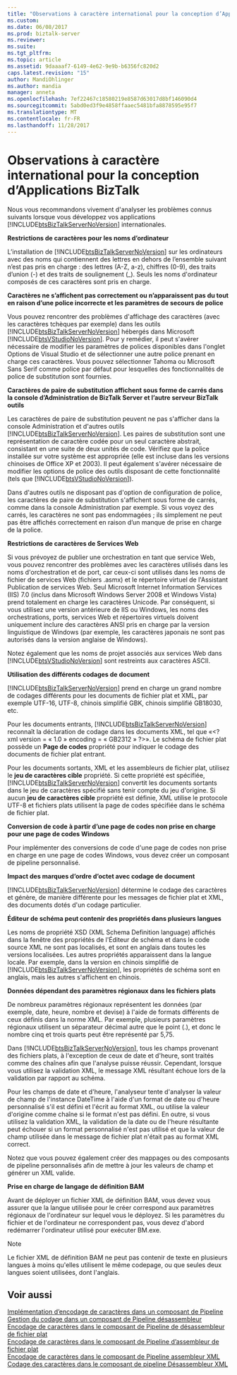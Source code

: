 ```yaml
---
title: "Observations à caractère international pour la conception d’Applications BizTalk | Documents Microsoft"
ms.custom: 
ms.date: 06/08/2017
ms.prod: biztalk-server
ms.reviewer: 
ms.suite: 
ms.tgt_pltfrm: 
ms.topic: article
ms.assetid: 9daaaaf7-6149-4e62-9e9b-b6356fc820d2
caps.latest.revision: "15"
author: MandiOhlinger
ms.author: mandia
manager: anneta
ms.openlocfilehash: 7ef22467c18580219e8587d63017d8bf146090d4
ms.sourcegitcommit: 5abd0ed3f9e4858ffaaec5481bfa8878595e95f7
ms.translationtype: MT
ms.contentlocale: fr-FR
ms.lasthandoff: 11/28/2017
---
```

# <a name="international-considerations-for-designing-biztalk-applications"></a>Observations à caractère international pour la conception d’Applications BizTalk
Nous vous recommandons vivement d'analyser les problèmes connus suivants lorsque vous développez vos applications [!INCLUDE[btsBizTalkServerNoVersion](../includes/btsbiztalkservernoversion-md.md)] internationales.  
  
 **Restrictions de caractères pour les noms d’ordinateur**  
  
 L’installation de [!INCLUDE[btsBizTalkServerNoVersion](../includes/btsbiztalkservernoversion-md.md)] sur les ordinateurs avec des noms qui contiennent des lettres en dehors de l’ensemble suivant n’est pas pris en charge : des lettres (A-Z, a-z), chiffres (0-9), des traits d’union (-) et des traits de soulignement (_). Seuls les noms d'ordinateur composés de ces caractères sont pris en charge.  
  
 **Caractères ne s’affichent pas correctement ou n’apparaissent pas du tout en raison d’une police incorrecte et les paramètres de secours de police**  
  
 Vous pouvez rencontrer des problèmes d'affichage des caractères (avec les caractères tchèques par exemple) dans les outils [!INCLUDE[btsBizTalkServerNoVersion](../includes/btsbiztalkservernoversion-md.md)] hébergés dans Microsoft [!INCLUDE[btsVStudioNoVersion](../includes/btsvstudionoversion-md.md)]. Pour y remédier, il peut s'avérer nécessaire de modifier les paramètres de polices disponibles dans l'onglet Options de Visual Studio et de sélectionner une autre police prenant en charge ces caractères. Vous pouvez sélectionner Tahoma ou Microsoft Sans Serif comme police par défaut pour lesquelles des fonctionnalités de police de substitution sont fournies.  
  
 **Caractères de paire de substitution affichent sous forme de carrés dans la console d’Administration de BizTalk Server et l’autre serveur BizTalk outils**  
  
 Les caractères de paire de substitution peuvent ne pas s'afficher dans la console Administration et d'autres outils [!INCLUDE[btsBizTalkServerNoVersion](../includes/btsbiztalkservernoversion-md.md)]. Les paires de substitution sont une représentation de caractère codée pour un seul caractère abstrait, consistant en une suite de deux unités de code. Vérifiez que la police installée sur votre système est appropriée (elle est incluse dans les versions chinoises de Office XP et 2003). Il peut également s'avérer nécessaire de modifier les options de police des outils disposant de cette fonctionnalité (tels que [!INCLUDE[btsVStudioNoVersion](../includes/btsvstudionoversion-md.md)]).  
  
 Dans d'autres outils ne disposant pas d'option de configuration de police, les caractères de paire de substitution s'affichent sous forme de carrés, comme dans la console Administration par exemple. Si vous voyez des carrés, les caractères ne sont pas endommagées ; ils simplement ne peut pas être affichés correctement en raison d’un manque de prise en charge de la police.  
  
 **Restrictions de caractères de Services Web**  
  
 Si vous prévoyez de publier une orchestration en tant que service Web, vous pouvez rencontrer des problèmes avec les caractères utilisés dans les noms d'orchestration et de port, car ceux-ci sont utilisés dans les noms de fichier de services Web (fichiers .asmx) et le répertoire virtuel de l'Assistant Publication de services Web. Seul Microsoft Internet Information Services (IIS) 7.0 (inclus dans Microsoft Windows Server 2008 et Windows Vista) prend totalement en charge les caractères Unicode. Par conséquent, si vous utilisez une version antérieure de IIS ou Windows, les noms des orchestrations, ports, services Web et répertoires virtuels doivent uniquement inclure des caractères ANSI pris en charge par la version linguistique de Windows (par exemple, les caractères japonais ne sont pas autorisés dans la version anglaise de Windows).  
  
 Notez également que les noms de projet associés aux services Web dans [!INCLUDE[btsVStudioNoVersion](../includes/btsvstudionoversion-md.md)] sont restreints aux caractères ASCII.  
  
 **Utilisation des différents codages de document**  
  
 [!INCLUDE[btsBizTalkServerNoVersion](../includes/btsbiztalkservernoversion-md.md)] prend en charge un grand nombre de codages différents pour les documents de fichier plat et XML, par exemple UTF-16, UTF-8, chinois simplifié GBK, chinois simplifié GB18030, etc.  
  
 Pour les documents entrants, [!INCLUDE[btsBizTalkServerNoVersion](../includes/btsbiztalkservernoversion-md.md)] reconnaît la déclaration de codage dans les documents XML, tel que «\<? xml version = « 1.0 » encoding = « GB2312 » ?\>». Le schéma de fichier plat possède un **Page de codes** propriété pour indiquer le codage des documents de fichier plat entrant.  
  
 Pour les documents sortants, XML et les assembleurs de fichier plat, utilisez le **jeu de caractères cible** propriété. Si cette propriété est spécifiée, [!INCLUDE[btsBizTalkServerNoVersion](../includes/btsbiztalkservernoversion-md.md)] convertit les documents sortants dans le jeu de caractères spécifié sans tenir compte du jeu d'origine. Si aucun **jeu de caractères cible** propriété est définie, XML utilise le protocole UTF-8 et fichiers plats utilisent la page de codes spécifiée dans le schéma de fichier plat.  
  
 **Conversion de code à partir d’une page de codes non prise en charge pour une page de codes Windows**  
  
 Pour implémenter des conversions de code d'une page de codes non prise en charge en une page de codes Windows, vous devez créer un composant de pipeline personnalisé.  
  
 **Impact des marques d’ordre d’octet avec codage de document**  
  
 [!INCLUDE[btsBizTalkServerNoVersion](../includes/btsbiztalkservernoversion-md.md)] détermine le codage des caractères et génère, de manière différente pour les messages de fichier plat et XML, des documents dotés d'un codage particulier.  
  
 **Éditeur de schéma peut contenir des propriétés dans plusieurs langues**  
  
 Les noms de propriété XSD (XML Schema Definition language) affichés dans la fenêtre des propriétés de l'Éditeur de schéma et dans le code source XML ne sont pas localisés, et sont en anglais dans toutes les versions localisées. Les autres propriétés apparaissent dans la langue locale. Par exemple, dans la version en chinois simplifié de [!INCLUDE[btsBizTalkServerNoVersion](../includes/btsbiztalkservernoversion-md.md)], les propriétés de schéma sont en anglais, mais les autres s'affichent en chinois.  
  
 **Données dépendant des paramètres régionaux dans les fichiers plats**  
  
 De nombreux paramètres régionaux représentent les données (par exemple, date, heure, nombre et devise) à l'aide de formats différents de ceux définis dans la norme XML. Par exemple, plusieurs paramètres régionaux utilisent un séparateur décimal autre que le point (.), et donc le nombre cinq et trois quarts peut être représenté par 5,75.  
  
 Dans [!INCLUDE[btsBizTalkServerNoVersion](../includes/btsbiztalkservernoversion-md.md)], tous les champs provenant des fichiers plats, à l'exception de ceux de date et d'heure, sont traités comme des chaînes afin que l'analyse puisse réussir. Cependant, lorsque vous utilisez la validation XML, le message XML résultant échoue lors de la validation par rapport au schéma.  
  
 Pour les champs de date et d'heure, l'analyseur tente d'analyser la valeur de champ de l'instance DateTime à l'aide d'un format de date ou d'heure personnalisé s'il est défini et l'écrit au format XML, ou utilise la valeur d'origine comme chaîne si le format n'est pas défini. En outre, si vous utilisez la validation XML, la validation de la date ou de l'heure résultante peut échouer si un format personnalisé n'est pas utilisé et que la valeur de champ utilisée dans le message de fichier plat n'était pas au format XML correct.  
  
 Notez que vous pouvez également créer des mappages ou des composants de pipeline personnalisés afin de mettre à jour les valeurs de champ et générer un XML valide.  
  
 **Prise en charge de langage de définition BAM**  
  
 Avant de déployer un fichier XML de définition BAM, vous devez vous assurer que la langue utilisée pour le créer correspond aux paramètres régionaux de l'ordinateur sur lequel vous le déployez. Si les paramètres du fichier et de l'ordinateur ne correspondent pas, vous devez d'abord redémarrer l'ordinateur utilisé pour exécuter BM.exe.  
  
> [!NOTE]
>  Le fichier XML de définition BAM ne peut pas contenir de texte en plusieurs langues à moins qu'elles utilisent le même codepage, ou que seules deux langues soient utilisées, dont l'anglais.  
  
## <a name="see-also"></a>Voir aussi  
 [Implémentation d’encodage de caractères dans un composant de Pipeline](../core/implementing-character-encoding-in-a-pipeline-component.md)   
 [Gestion du codage dans un composant de Pipeline désassembleur](../core/handling-encoding-in-a-disassembler-pipeline-component.md)   
 [Encodage de caractères dans le composant de Pipeline de désassembleur de fichier plat](../core/character-encoding-in-the-flat-file-disassembler-pipeline-component.md)   
 [Encodage de caractères dans le composant de Pipeline d’assembleur de fichier plat](../core/character-encoding-in-the-flat-file-assembler-pipeline-component.md)   
 [Encodage de caractères dans le composant de Pipeline assembleur XML](../core/character-encoding-in-the-xml-assembler-pipeline-component.md)   
 [Codage des caractères dans le composant de pipeline Désassembleur XML](../core/character-encoding-in-xml-disassembler-pipeline-component.md)